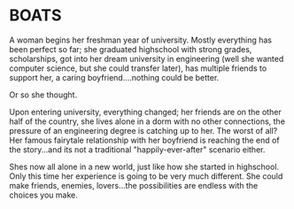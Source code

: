 # BOATS

A woman begins her freshman year of university. Mostly everything has been perfect so far; she graduated highschool with strong grades, scholarships, got into her dream university in engineering (well she wanted computer science, but she could transfer later), has multiple friends to support her, a caring boyfriend....nothing could be better.

Or so she thought.

Upon entering university, everything changed; her friends are on the other half of the country, she lives alone in a dorm with no other connections, the pressure of an engineering degree is catching up to her. The worst of all? Her famous fairytale relationship with her boyfriend is reaching the end of the story...and its not a traditional "happily-ever-after" scenario either. 

Shes now all alone in a new world, just like how she started in highschool. Only this time her experience is going to be very much different. She could make friends, enemies, lovers...the possibilities are endless with the choices you make.


<!--
## 10s MODE (maybe not):
A young girl has the choice to see the future or the past. she enters the mirror and based on her life choices premade before  entering she will get sent back to the past or to the future.
if she chooses the future, she goes to a version when shes entering highschool (2020's) she sees everyone grown up and 
changed, and she gets judged for how she looks, how she acts, etc. She either changes herself or others.
if she goes to the past, she goes back to a time when her mom was her age (1977). the two can either be best friends, neutral partners or enemies. this relationship is important because whatever happens will effect herself>

